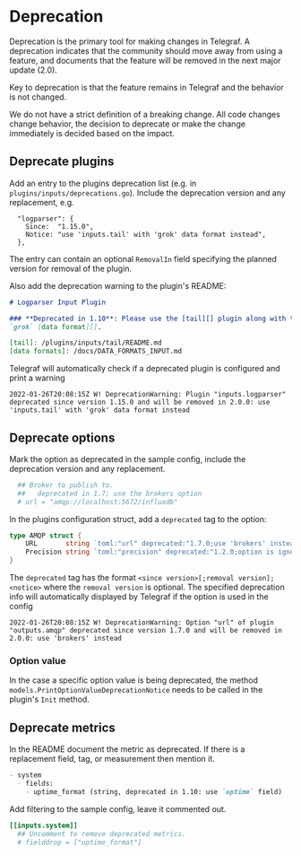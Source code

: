 # Deprecation

Deprecation is the primary tool for making changes in Telegraf.  A deprecation
indicates that the community should move away from using a feature, and
documents that the feature will be removed in the next major update (2.0).

Key to deprecation is that the feature remains in Telegraf and the behavior is
not changed.

We do not have a strict definition of a breaking change.  All code changes
change behavior, the decision to deprecate or make the change immediately is
decided based on the impact.

## Deprecate plugins

Add an entry to the plugins deprecation list (e.g. in `plugins/inputs/deprecations.go`). Include the deprecation version
and any replacement, e.g.

```golang
  "logparser": {
    Since:  "1.15.0",
    Notice: "use 'inputs.tail' with 'grok' data format instead",
  },
```

The entry can contain an optional `RemovalIn` field specifying the planned version for removal of the plugin.

Also add the deprecation warning to the plugin's README:

```markdown
# Logparser Input Plugin

### **Deprecated in 1.10**: Please use the [tail][] plugin along with the
`grok` [data format][].

[tail]: /plugins/inputs/tail/README.md
[data formats]: /docs/DATA_FORMATS_INPUT.md
```

Telegraf will automatically check if a deprecated plugin is configured and print a warning

```text
2022-01-26T20:08:15Z W! DeprecationWarning: Plugin "inputs.logparser" deprecated since version 1.15.0 and will be removed in 2.0.0: use 'inputs.tail' with 'grok' data format instead
```

## Deprecate options

Mark the option as deprecated in the sample config, include the deprecation
version and any replacement.

```toml
  ## Broker to publish to.
  ##   deprecated in 1.7; use the brokers option
  # url = "amqp://localhost:5672/influxdb"
```

In the plugins configuration struct, add a `deprecated` tag to the option:

```go
type AMQP struct {
    URL       string `toml:"url" deprecated:"1.7.0;use 'brokers' instead"`
    Precision string `toml:"precision" deprecated:"1.2.0;option is ignored"`
}
```

The `deprecated` tag has the format `<since version>[;removal version];<notice>` where the `removal version` is optional. The specified deprecation info will automatically displayed by Telegraf if the option is used in the config

```text
2022-01-26T20:08:15Z W! DeprecationWarning: Option "url" of plugin "outputs.amqp" deprecated since version 1.7.0 and will be removed in 2.0.0: use 'brokers' instead
```

### Option value

In the case a specific option value is being deprecated, the method `models.PrintOptionValueDeprecationNotice` needs to be called in the plugin's `Init` method.

## Deprecate metrics

In the README document the metric as deprecated.  If there is a replacement field,
tag, or measurement then mention it.

```markdown
- system
  - fields:
    - uptime_format (string, deprecated in 1.10: use `uptime` field)
```

Add filtering to the sample config, leave it commented out.

```toml
[[inputs.system]]
  ## Uncomment to remove deprecated metrics.
  # fielddrop = ["uptime_format"]
```
